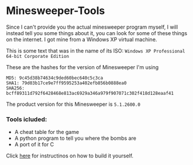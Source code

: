 # Minesweeper-Tools
Since I can't provide you the actual minesweeper program myself, I will instead tell you some things about it, you can look for some of these things on the internet. I got mine from a Windows XP virtual machine.

This is some text that was in the name of its ISO: `Windows XP Professional 64-bit Corporate Edition`

These are the hashes for the version of Minesweeper I'm using
```
MD5: 9c45d38b74634c9ded60bec640c5c3ca
SHA1: 79d03b17ce9e7ff9595253a402efb856b0888ea0
SHA256: bcff89311d792f6428468e813ac6929a346a979f907071c302f418d128eaaf41
```
The product version for this Minesweeper is `5.1.2600.0`
### Tools icluded:
- A cheat table for the game
- A python program to tell you where the bombs are
- A port of it for C

Click [here]() for instructinos on how to build it yourself.
